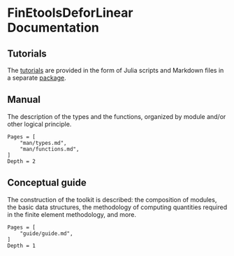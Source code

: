 # FinEtoolsDeforLinear Documentation

## Tutorials

The [tutorials](https://github.com/PetrKryslUCSD/FinEtoolsDeforLinearTutorials.jl) are provided in the form of Julia scripts and Markdown files in a separate [package](https://github.com/PetrKryslUCSD/FinEtoolsDeforLinearTutorials.jl). 

## Manual

The description of the types and the functions, organized by module and/or other logical principle.

```@contents
Pages = [
    "man/types.md",
    "man/functions.md",
]
Depth = 2
```

## Conceptual guide

The construction of the toolkit is described: the composition of modules, the basic data structures, the methodology of computing quantities required in the finite element methodology, and more.

```@contents
Pages = [
    "guide/guide.md",
]
Depth = 1
```
